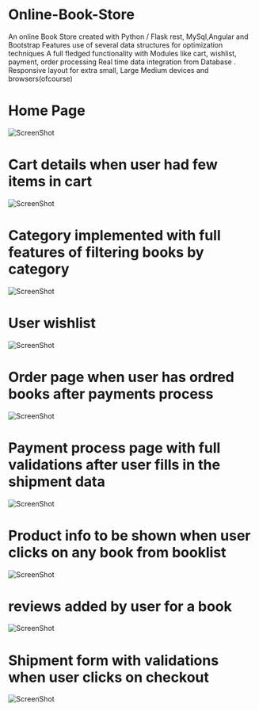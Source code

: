 # Online-Book-Store
An online Book Store created with Python / Flask rest, MySql,Angular and Bootstrap 
Features
use of several data structures for optimization techniques
A full fledged functionality with Modules like cart, wishlist, payment, order processing 
Real time data integration from Database .
Responsive layout for extra small, Large Medium devices and browsers(ofcourse)

# Home Page
![ScreenShot](https://raw.github.com/siddhiparkar151992/Online-Book-Store/master/screenshots/Home.png)


# Cart details when user had few items in cart
![ScreenShot](https://raw.github.com/siddhiparkar151992/Online-Book-Store/master/screenshots/cart-page.png)

# Category implemented with full features of filtering books by category
![ScreenShot](https://raw.github.com/siddhiparkar151992/Online-Book-Store/master/screenshots/category.png)

# User wishlist 
![ScreenShot](https://raw.github.com/siddhiparkar151992/Online-Book-Store/master/screenshots/wishlist.png)

# Order page when user has ordred books after payments process
![ScreenShot](https://raw.github.com/siddhiparkar151992/Online-Book-Store/master/screenshots/orderlist.pngg)



# Payment process page with full validations after user fills in the shipment data  
![ScreenShot](https://raw.github.com/siddhiparkar151992/Online-Book-Store/master/screenshots/payment.png)


# Product info to be shown when user clicks on any book from booklist
![ScreenShot](https://raw.github.com/siddhiparkar151992/Online-Book-Store/master/screenshots/product-info.png)


# reviews added by user for a book
![ScreenShot](https://raw.github.com/siddhiparkar151992/Online-Book-Store/master/screenshots/reviews.png)

# Shipment form with validations when user clicks on checkout 
![ScreenShot](https://raw.github.com/siddhiparkar151992/Online-Book-Store/master/screenshots/shipment.png)
